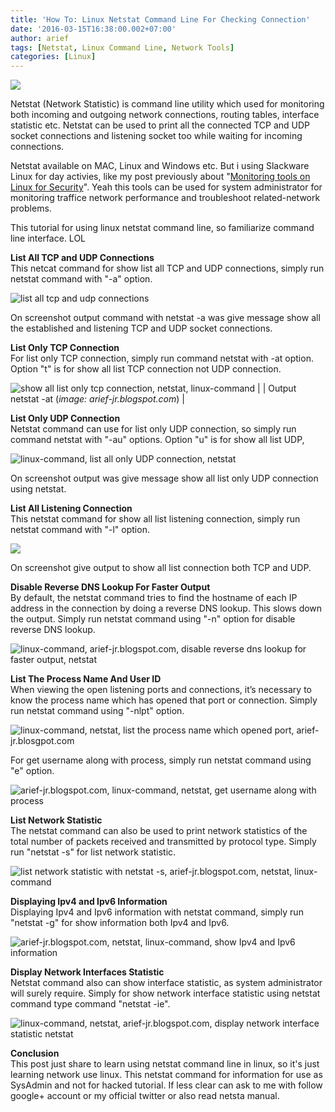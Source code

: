 ```yaml
---
title: 'How To: Linux Netstat Command Line For Checking Connection'
date: '2016-03-15T16:38:00.002+07:00'
author: arief
tags: [Netstat, Linux Command Line, Network Tools]
categories: [Linux]
---
```


![](https://2.bp.blogspot.com/-7j2dq1d46m4/VubyLEYkvBI/AAAAAAAAAFA/OG-LR7FaXPMtG_vxI1xvEJYc1SpoEGdOw/s1600/netstat.png)

Netstat (Network Statistic) is command line utility which used for monitoring both incoming and outgoing network connections, routing tables, interface statistic etc. Netstat can be used to print all the connected TCP and UDP socket connections and listening socket too while waiting for incoming connections.  

Netstat available on MAC, Linux and Windows etc. But i using Slackware Linux for day activies, like my post previously about "[Monitoring tools on Linux for Security](https://arief-jr.blogspot.co.id/2015/12/linux-network-tools-for-monitoring-and.html)". Yeah this tools can be used for system administrator for monitoring traffice network performance and troubleshoot related-network problems.  

This tutorial for using linux netstat command line, so familiarize command line interface. LOL  

**List All TCP and UDP Connections**  
This netcat command for show list all TCP and UDP connections, simply run netstat command with "-a" option.

![list all tcp and udp connections](https://4.bp.blogspot.com/-6CEeV2dHgAg/VufL8AZdooI/AAAAAAAAAFQ/0N3ALfp200IuwZrjUwzy62nVZSF0S5eAw/s1600/Screenshot_20160315_154147.png)

On screenshot output command with netstat -a was give message show all the established and listening TCP and UDP socket connections.  

**List Only TCP Connection**  
For list only TCP connection, simply run command netstat with -at option. Option "t" is for show all list TCP connection not UDP connection.

![show all list only tcp connection, netstat, linux-command](https://4.bp.blogspot.com/-z9TLy8Onums/VufNii0kiqI/AAAAAAAAAFc/eJ3rldr7J6cB9ATPGqj7p-jKqNsfJqn_w/s1600/Screenshot_20160315_154905.png) |
| Output netstat -at (_image: arief-jr.blogspot.com_) |

**List Only UDP Connection**  
Netstat command can use for list only UDP connection, so simply run command netstat with "-au" options. Option "u" is for show all list UDP,

![linux-command, list all only UDP connection, netstat](https://3.bp.blogspot.com/-EWHDRysaIUU/VufOIUyetSI/AAAAAAAAAFk/whU35NU_2bkx4u-1fRQ-YVqiwhHzhrBtw/s1600/Screenshot_20160315_155134.png)

On screenshot output was give message show all list only UDP connection using netstat.  

**List All Listening Connection**  
This netstat command for show all list listening connection, simply run netstat command with "-l" option.

![](https://4.bp.blogspot.com/-ymENrIKQf_c/VufPOwhzP1I/AAAAAAAAAFw/7YMLFiUjf5wHaMlO80XMrN4Pa5gFRX7rg/s1600/Screenshot_20160315_155609.png)

On screenshot give output to show all list connection both TCP and UDP.  

**Disable Reverse DNS Lookup For Faster Output**  
By default, the netstat command tries to find the hostname of each IP address in the connection by doing a reverse DNS lookup. This slows down the output. Simply run netstat command using "-n" option for disable reverse DNS lookup.

![linux-command, arief-jr.blogspot.com, disable reverse dns lookup for faster output, netstat](https://2.bp.blogspot.com/-cN1rQ3012Mo/VufQm01K2gI/AAAAAAAAAF8/sbXoEDzMiSMo7rhTKeJC26wcLyF43dUeQ/s1600/Screenshot_20160315_160204.png)

**List The Process Name And User ID**  
When viewing the open listening ports and connections, it’s necessary to know the process name which has opened that port or connection. Simply run netstat command using "-nlpt" option.

![linux-command, netstat, list the process name which opened port, arief-jr.blosgpot.com](https://4.bp.blogspot.com/-J9aKR0q87nc/VufSrjBJ5hI/AAAAAAAAAGM/stxdzM0XWekq8-KYrJbPVFwiJRoZYo5_Q/s1600/Screenshot_20160315_160949.png)

For get username along with process, simply run netstat command using "e" option.

![arief-jr.blogspot.com, linux-command, netstat, get username along with process](https://1.bp.blogspot.com/-Z3LU43-2vCM/VufSkGS8GsI/AAAAAAAAAGI/FPBoDhF41xUs3nU_vtaPPY6DrwaRQdhBg/s1600/Screenshot_20160315_161011.png)

**List Network Statistic**  
The netstat command can also be used to print network statistics of the total number of packets received and transmitted by protocol type. Simply run "netstat -s" for list network statistic.

![list network statistic with netstat -s, arief-jr.blogspot.com, netstat, linux-command](https://3.bp.blogspot.com/-8KVuOl8LstI/VufUeR2r5bI/AAAAAAAAAGc/O2esM0mamTAONWrMUktGQgxR_L1gsPOIQ/s1600/Screenshot_20160315_161833.png)

**Displaying Ipv4 and Ipv6 Information**  
Displaying Ipv4 and Ipv6 information with netstat command, simply run "netstat -g" for show information both Ipv4 and Ipv6.  

![arief-jr.blogspot.com, netstat, linux-command, show Ipv4 and Ipv6 information](https://1.bp.blogspot.com/-0_Hjkl9a5yw/VufVAhSLV9I/AAAAAAAAAGg/9UxS0VQveUcKTfJ8iYTkBDrNHCCi5JR1g/s1600/Screenshot_20160315_162047.png)

**Display Network Interfaces Statistic**  
Netstat command also can show interface statistic, as system administrator will surely require. Simply for show network interface statistic using netstat command type command "netstat -ie".

![linux-command, netstat, arief-jr.blogspot.com, display network interface statistic netstat](https://2.bp.blogspot.com/-sJEr4Oaxetg/VufWZyjiDaI/AAAAAAAAAGw/PZzmQljG4aMG3DtLT10E_sxsTc_V0uIaw/s1600/Screenshot_20160315_162649.png)

**Conclusion**  
This post just share to learn using netstat command line in linux, so it's just learning network use linux. This netstat command for information for use as SysAdmin and not for hacked tutorial. If less clear can ask to me with follow google+ account or my official twitter or also read netsta manual.